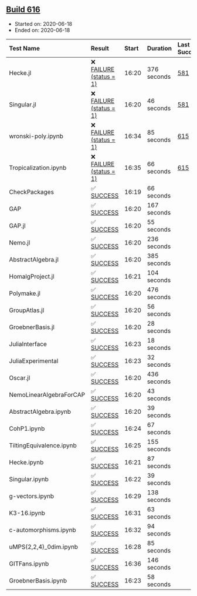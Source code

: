 ## [Build 616](https://oscarci.mathematik.uni-kl.de/job/oscar-julia-1.4/616/)

* Started on: 2020-06-18
* Ended on: 2020-06-18

| Test Name    | Result | Start | Duration | Last Success | First Failure |
|:-------------|:-------|:------|:---------|:-------------|:--------------|
| Hecke.jl | ❌ [FAILURE (status = 1)](https://oscarci.mathematik.uni-kl.de/job/oscar-julia-1.4/616/artifact/logs/build-616/Hecke.jl.log) | 16:20 | 376 seconds | [581](https://oscarci.mathematik.uni-kl.de/job/oscar-julia-1.4/581/) | [582](https://oscarci.mathematik.uni-kl.de/job/oscar-julia-1.4/582/) |
| Singular.jl | ❌ [FAILURE (status = 1)](https://oscarci.mathematik.uni-kl.de/job/oscar-julia-1.4/616/artifact/logs/build-616/Singular.jl.log) | 16:20 | 46 seconds | [581](https://oscarci.mathematik.uni-kl.de/job/oscar-julia-1.4/581/) | [582](https://oscarci.mathematik.uni-kl.de/job/oscar-julia-1.4/582/) |
| wronski-poly.ipynb | ❌ [FAILURE (status = 1)](https://oscarci.mathematik.uni-kl.de/job/oscar-julia-1.4/616/artifact/logs/build-616/wronski-poly.ipynb.log) | 16:34 | 85 seconds | [615](https://oscarci.mathematik.uni-kl.de/job/oscar-julia-1.4/615/) | [616](https://oscarci.mathematik.uni-kl.de/job/oscar-julia-1.4/616/) |
| Tropicalization.ipynb | ❌ [FAILURE (status = 1)](https://oscarci.mathematik.uni-kl.de/job/oscar-julia-1.4/616/artifact/logs/build-616/Tropicalization.ipynb.log) | 16:35 | 66 seconds | [615](https://oscarci.mathematik.uni-kl.de/job/oscar-julia-1.4/615/) | [616](https://oscarci.mathematik.uni-kl.de/job/oscar-julia-1.4/616/) |
| CheckPackages | ✅ [SUCCESS](https://oscarci.mathematik.uni-kl.de/job/oscar-julia-1.4/616/artifact/logs/build-616/CheckPackages.log) | 16:19 | 66 seconds |  |  |
| GAP | ✅ [SUCCESS](https://oscarci.mathematik.uni-kl.de/job/oscar-julia-1.4/616/artifact/logs/build-616/GAP.log) | 16:20 | 167 seconds |  |  |
| GAP.jl | ✅ [SUCCESS](https://oscarci.mathematik.uni-kl.de/job/oscar-julia-1.4/616/artifact/logs/build-616/GAP.jl.log) | 16:20 | 55 seconds |  |  |
| Nemo.jl | ✅ [SUCCESS](https://oscarci.mathematik.uni-kl.de/job/oscar-julia-1.4/616/artifact/logs/build-616/Nemo.jl.log) | 16:20 | 236 seconds |  |  |
| AbstractAlgebra.jl | ✅ [SUCCESS](https://oscarci.mathematik.uni-kl.de/job/oscar-julia-1.4/616/artifact/logs/build-616/AbstractAlgebra.jl.log) | 16:20 | 385 seconds |  |  |
| HomalgProject.jl | ✅ [SUCCESS](https://oscarci.mathematik.uni-kl.de/job/oscar-julia-1.4/616/artifact/logs/build-616/HomalgProject.jl.log) | 16:21 | 104 seconds |  |  |
| Polymake.jl | ✅ [SUCCESS](https://oscarci.mathematik.uni-kl.de/job/oscar-julia-1.4/616/artifact/logs/build-616/Polymake.jl.log) | 16:20 | 476 seconds |  |  |
| GroupAtlas.jl | ✅ [SUCCESS](https://oscarci.mathematik.uni-kl.de/job/oscar-julia-1.4/616/artifact/logs/build-616/GroupAtlas.jl.log) | 16:20 | 56 seconds |  |  |
| GroebnerBasis.jl | ✅ [SUCCESS](https://oscarci.mathematik.uni-kl.de/job/oscar-julia-1.4/616/artifact/logs/build-616/GroebnerBasis.jl.log) | 16:20 | 28 seconds |  |  |
| JuliaInterface | ✅ [SUCCESS](https://oscarci.mathematik.uni-kl.de/job/oscar-julia-1.4/616/artifact/logs/build-616/JuliaInterface.log) | 16:23 | 18 seconds |  |  |
| JuliaExperimental | ✅ [SUCCESS](https://oscarci.mathematik.uni-kl.de/job/oscar-julia-1.4/616/artifact/logs/build-616/JuliaExperimental.log) | 16:23 | 32 seconds |  |  |
| Oscar.jl | ✅ [SUCCESS](https://oscarci.mathematik.uni-kl.de/job/oscar-julia-1.4/616/artifact/logs/build-616/Oscar.jl.log) | 16:20 | 436 seconds |  |  |
| NemoLinearAlgebraForCAP | ✅ [SUCCESS](https://oscarci.mathematik.uni-kl.de/job/oscar-julia-1.4/616/artifact/logs/build-616/NemoLinearAlgebraForCAP.log) | 16:20 | 43 seconds |  |  |
| AbstractAlgebra.ipynb | ✅ [SUCCESS](https://oscarci.mathematik.uni-kl.de/job/oscar-julia-1.4/616/artifact/logs/build-616/AbstractAlgebra.ipynb.log) | 16:20 | 39 seconds |  |  |
| CohP1.ipynb | ✅ [SUCCESS](https://oscarci.mathematik.uni-kl.de/job/oscar-julia-1.4/616/artifact/logs/build-616/CohP1.ipynb.log) | 16:24 | 67 seconds |  |  |
| TiltingEquivalence.ipynb | ✅ [SUCCESS](https://oscarci.mathematik.uni-kl.de/job/oscar-julia-1.4/616/artifact/logs/build-616/TiltingEquivalence.ipynb.log) | 16:25 | 155 seconds |  |  |
| Hecke.ipynb | ✅ [SUCCESS](https://oscarci.mathematik.uni-kl.de/job/oscar-julia-1.4/616/artifact/logs/build-616/Hecke.ipynb.log) | 16:21 | 87 seconds |  |  |
| Singular.ipynb | ✅ [SUCCESS](https://oscarci.mathematik.uni-kl.de/job/oscar-julia-1.4/616/artifact/logs/build-616/Singular.ipynb.log) | 16:22 | 39 seconds |  |  |
| g-vectors.ipynb | ✅ [SUCCESS](https://oscarci.mathematik.uni-kl.de/job/oscar-julia-1.4/616/artifact/logs/build-616/g-vectors.ipynb.log) | 16:29 | 138 seconds |  |  |
| K3-16.ipynb | ✅ [SUCCESS](https://oscarci.mathematik.uni-kl.de/job/oscar-julia-1.4/616/artifact/logs/build-616/K3-16.ipynb.log) | 16:31 | 63 seconds |  |  |
| c-automorphisms.ipynb | ✅ [SUCCESS](https://oscarci.mathematik.uni-kl.de/job/oscar-julia-1.4/616/artifact/logs/build-616/c-automorphisms.ipynb.log) | 16:32 | 94 seconds |  |  |
| uMPS(2,2,4)_0dim.ipynb | ✅ [SUCCESS](https://oscarci.mathematik.uni-kl.de/job/oscar-julia-1.4/616/artifact/logs/build-616/uMPS-2-2-4-_0dim.ipynb.log) | 16:28 | 85 seconds |  |  |
| GITFans.ipynb | ✅ [SUCCESS](https://oscarci.mathematik.uni-kl.de/job/oscar-julia-1.4/616/artifact/logs/build-616/GITFans.ipynb.log) | 16:36 | 146 seconds |  |  |
| GroebnerBasis.ipynb | ✅ [SUCCESS](https://oscarci.mathematik.uni-kl.de/job/oscar-julia-1.4/616/artifact/logs/build-616/GroebnerBasis.ipynb.log) | 16:23 | 58 seconds |  |  |
